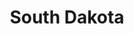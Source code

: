 ---
title: "South Dakota"
hashtag: south-dakota
borders:
  - Iowa
  - Minnesota
  - Montana
  - Nebraska
  - North Dakota
  - Wyoming
subdivision-of:
  - United States
tags:
  - State
  - United States
---